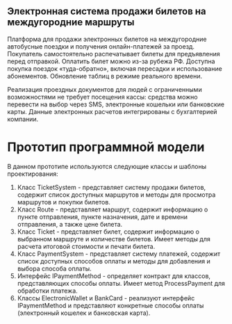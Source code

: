 ## Электронная система продажи билетов на междугородние маршруты

Платформа для продажи электронных билетов на междугородние автобусные поездки и получения онлайн-платежей за проезд. Покупатель самостоятельно распечатывает билеты для предъявления перед отправкой. Оплатить билет можно из-за рубежа РФ. Доступна покупка поездок «туда-обратно», включая пересадки и использование абонементов. Обновление таблиц в режиме реального времени.

Реализация проездных документов для людей с ограниченными возможностями не требует посещения кассы: средства можно перевести на выбор через SMS, электронные кошельки или банковские карты. Данные электронных расчетов интегрированы с бухгалтерией компании.

# Прототип программной модели 

В данном прототипе используются следующие классы и шаблоны проектирования:

1. Класс TicketSystem - представляет систему продажи билетов, содержит список доступных маршрутов и методы для просмотра маршрутов и покупки билетов.
1. Класс Route - представляет маршрут, содержит информацию о пункте отправления, пункте назначения, дате и времени отправления, а также цене билета.
1. Класс Ticket - представляет билет, содержит информацию о выбранном маршруте и количестве билетов. Имеет методы для расчета итоговой стоимости и печати билета.
1. Класс PaymentSystem - представляет систему платежей, содержит список доступных способов оплаты и методы для добавления и выбора способа оплаты.
1. Интерфейс IPaymentMethod - определяет контракт для классов, представляющих способы оплаты. Имеет метод ProcessPayment для обработки платежа.
1. Классы ElectronicWallet и BankCard - реализуют интерфейс IPaymentMethod и представляют конкретные способы оплаты (электронный кошелек и банковская карта).


